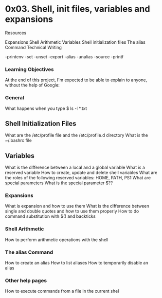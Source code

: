 # 0x03. Shell, init files, variables and expansions

Resources

Expansions
Shell Arithmetic
Variables
Shell initialization files
The alias Command
Technical Writing

-printenv
-set
-unset
-export
-alias
-unalias
-source
-printf

### Learning Objectives

At the end of this project, I'm expected to be able to explain to anyone, without the help of Google:

### General

What happens when you type $ ls -l *.txt

## Shell Initialization Files

What are the /etc/profile file and the /etc/profile.d directory
What is the ~/.bashrc file

## Variables

What is the difference between a local and a global variable
What is a reserved variable
How to create, update and delete shell variables
What are the roles of the following reserved variables: HOME, PATH, PS1
What are special parameters
What is the special parameter $??

### Expansions

What is expansion and how to use them
What is the difference between single and double quotes and how to use them properly
How to do command substitution with $() and backticks

### Shell Arithmetic

How to perform arithmetic operations with the shell

### The alias Command

How to create an alias
How to list aliases
How to temporarily disable an alias

### Other help pages

How to execute commands from a file in the current shel

